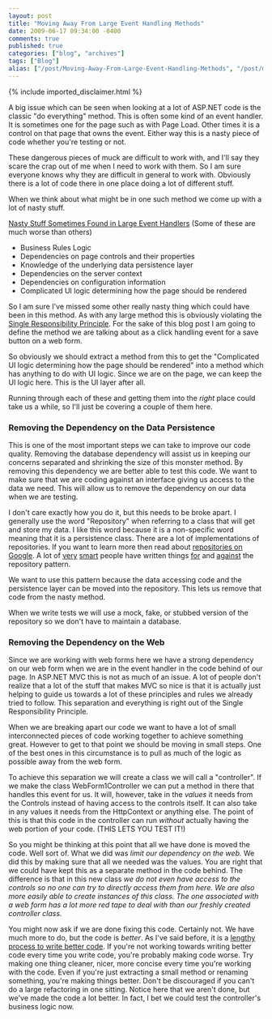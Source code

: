 ```yaml
---
layout: post
title: "Moving Away From Large Event Handling Methods"
date: 2009-06-17 09:34:00 -0400
comments: true
published: true
categories: ["blog", "archives"]
tags: ["Blog"]
alias: ["/post/Moving-Away-From-Large-Event-Handling-Methods", "/post/moving-away-from-large-event-handling-methods"]
---
```

<!-- more -->
{% include imported_disclaimer.html %}
<p>A big issue which can be seen when looking at a lot of ASP.NET code is the classic "do everything" method. This is often some kind of an event handler. It is sometimes one for the page such as with Page Load. Other times it is a control on that page that owns the event. Either way this is a nasty piece of code whether you're testing or not.</p>
<p>These dangerous pieces of muck are difficult to work with, and I'll say they scare the crap out of me when I need to work with them. So I am sure everyone knows why they are difficult in general to work with. Obviously there is a lot of code there in one place doing a lot of different stuff.</p>
<p>When we think about what might be in one such method we come up with a lot of nasty stuff.</p>
<p><span style="text-decoration: underline;">Nasty Stuff Sometimes Found in Large Event Handlers</span> (Some of these are much worse than others)</p>
<ul>
<li>Business Rules Logic</li>
<li>Dependencies on page controls and their properties</li>
<li>Knowledge of the underlying data persistence layer</li>
<li>Dependencies on the server context</li>
<li>Dependencies on configuration information</li>
<li>Complicated UI logic determining how the page should be rendered</li>
</ul>
<p>So I am sure I've missed some other really nasty thing which could have been in this method. As with any large method this is obviously violating the <a href="http://en.wikipedia.org/wiki/Single_responsibility_principle" target="_blank">Single Responsibility Principle</a>. For the sake of this blog post I am going to define the method we are talking about as a click handling event for a save button on a web form.</p>
<p>So obviously we should extract a method from this to get the "Complicated UI logic determining how the page should be rendered" into a method which has anything to do with UI logic. Since we are on the page, we can keep the UI logic here. This is the UI layer after all.</p>
<p>Running through each of these and getting them into the <em>right</em> place could take us a while, so I'll just be covering a couple of them here.</p>
<h3>Removing the Dependency on the Data Persistence</h3>
<p>This is one of the most important steps we can take to improve our code quality. Removing the database dependency will assist us in keeping our concerns separated and shrinking the size of this monster method. By removing this dependency we are better able to test this code. We want to make sure that we are coding against an interface giving us access to the data we need. This will allow us to remove the dependency on our data when we are testing.</p>
<p>I don't care exactly how you do it, but this needs to be broke apart. I generally use the word "Repository" when referring to a class that will get and store my data. I like this word because it is a non-specific word meaning that it is a persistence class. There are a lot of implementations of repositories. If you want to learn more then read about <a href="http://lmgtfy.com/?q=repository+pattern" target="_blank">repositories on Google</a>. A lot of <a href="http://ayende.com/Blog/Default.aspx" target="_blank">very</a> <a href="http://martinfowler.com/" target="_blank">smart</a> people have written things <a href="http://www.martinfowler.com/eaaCatalog/repository.html" target="_blank">for</a> and <a href="http://ayende.com/Blog/archive/2009/04/17/repository-is-the-new-singleton.aspx" target="_blank">against</a> the repository pattern.</p>
<p>We want to use this pattern because the data accessing code and the persistence layer can be moved into the repository. This lets us remove that code from the nasty method.</p>
<p>When we write tests we will use a mock, fake, or stubbed version of the repository so we don't have to maintain a database.</p>
<h3>Removing the Dependency on the Web</h3>
<p>Since we are working with web forms here we have a strong dependency on our web form when we are in the event handler in the code behind of our page. In ASP.NET MVC this is not as much of an issue. A lot of people don't realize that a lot of the stuff that makes MVC so nice is that it is actually just helping to guide us towards a lot of these principles and rules we already tried to follow. This separation and everything is right out of the Single Responsibility Principle.</p>
<p>When we are breaking apart our code we want to have a lot of small interconnected pieces of code working together to achieve something great. However to get to that point we should be moving in small steps. One of the best ones in this circumstance is to pull as much of the logic as possible away from the web form.</p>
<p>To achieve this separation we will create a class we will call a "controller". If we make the class WebForm1Controller we can put a method in there that handles this event for us. It will, however, take in the <em>values</em> it needs from the Controls instead of having access to the controls itself. It can also take in any values it needs from the HttpContext or anything else. The point of this is that this code in the controller can run <em>without</em> actually having the web portion of your code. (THIS LETS YOU TEST IT!)</p>
<p>So you might be thinking at this point that all we have done is moved the code. Well sort of. What we did was <em>limit our dependency on the web.</em> We did this by making sure that all we needed was the values. You are right that we could have kept this as a separate method in the code behind. The difference is that in this new class <em>we do not even have access to the controls so no one can try to directly access them from here. We are also more easily able to create instances of this class. The one associated with a web form has a lot more red tape to deal with than our freshly created controller class.</em></p>
<p>You might now ask if we are done fixing this code. Certainly not. We have much more to do, but the code is <em>better</em>. As I've said before, it is a <a href="http://brendan.enrick.com/blog/writing-clean-code-is-a-process/" target="_blank">lengthy process to write better code</a>. If you're not working towards writing better code every time you write code, you're probably making code worse. Try making one thing cleaner, nicer, more concise every time you're working with the code. Even if you're just extracting a small method or renaming something, you're making things better. Don't be discouraged if you can't do a large refactoring in one sitting. Notice here that we aren't done, but we've made the code a lot better. In fact, I bet we could test the controller's business logic now.</p>
